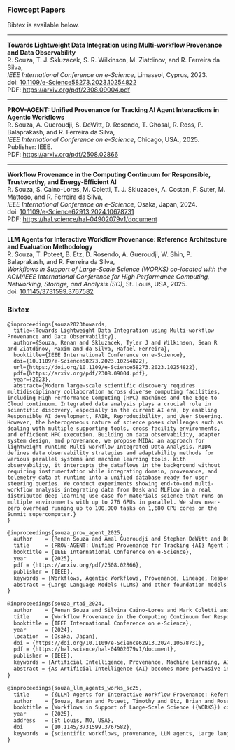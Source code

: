 
### Flowcept Papers

Bibtex is available below.

---

**Towards Lightweight Data Integration using Multi-workflow Provenance and Data Observability**  
R. Souza, T. J. Skluzacek, S. R. Wilkinson, M. Ziatdinov, and R. Ferreira da Silva,  
*IEEE International Conference on e-Science*, Limassol, Cyprus, 2023.  
doi: [10.1109/e-Science58273.2023.10254822](https://doi.org/10.1109/e-Science58273.2023.10254822)  
PDF: https://arxiv.org/pdf/2308.09004.pdf  

---

**PROV-AGENT: Unified Provenance for Tracking AI Agent Interactions in Agentic Workflows**  
R. Souza, A. Gueroudji, S. DeWitt, D. Rosendo, T. Ghosal, R. Ross, P. Balaprakash, and R. Ferreira da Silva,  
*IEEE International Conference on e-Science*, Chicago, USA., 2025.  
Publisher: IEEE.  
PDF: https://arxiv.org/pdf/2508.02866  

---

**Workflow Provenance in the Computing Continuum for Responsible, Trustworthy, and Energy-Efficient AI**  
R. Souza, S. Caino-Lores, M. Coletti, T. J. Skluzacek, A. Costan, F. Suter, M. Mattoso, and R. Ferreira da Silva,  
*IEEE International Conference on e-Science*, Osaka, Japan, 2024.  
doi: [10.1109/e-Science62913.2024.10678731](https://doi.org/10.1109/e-Science62913.2024.10678731)  
PDF: https://hal.science/hal-04902079v1/document  

---

**LLM Agents for Interactive Workflow Provenance: Reference Architecture and Evaluation Methodology**  
R. Souza, T. Poteet, B. Etz, D. Rosendo, A. Gueroudji, W. Shin, P. Balaprakash, and R. Ferreira da Silva,  
*Workflows in Support of Large-Scale Science (WORKS) co-located with the ACM/IEEE International Conference for High Performance Computing, Networking, Storage, and Analysis (SC)*, St. Louis, USA, 2025.  
doi: [10.1145/3731599.3767582](https://doi.org/10.1145/3731599.3767582)  

### Bixtex

```
@inproceedings{souza2023towards,
  title={Towards Lightweight Data Integration using Multi-workflow Provenance and Data Observability},
  author={Souza, Renan and Skluzacek, Tyler J and Wilkinson, Sean R and Ziatdinov, Maxim and da Silva, Rafael Ferreira},
  booktitle={IEEE International Conference on e-Science},
  doi={10.1109/e-Science58273.2023.10254822},
  url={https://doi.org/10.1109/e-Science58273.2023.10254822},
  pdf={https://arxiv.org/pdf/2308.09004.pdf},
  year={2023},
  abstract={Modern large-scale scientific discovery requires multidisciplinary collaboration across diverse computing facilities, including High Performance Computing (HPC) machines and the Edge-to-Cloud continuum. Integrated data analysis plays a crucial role in scientific discovery, especially in the current AI era, by enabling Responsible AI development, FAIR, Reproducibility, and User Steering. However, the heterogeneous nature of science poses challenges such as dealing with multiple supporting tools, cross-facility environments, and efficient HPC execution. Building on data observability, adapter system design, and provenance, we propose MIDA: an approach for lightweight runtime Multi-workflow Integrated Data Analysis. MIDA defines data observability strategies and adaptability methods for various parallel systems and machine learning tools. With observability, it intercepts the dataflows in the background without requiring instrumentation while integrating domain, provenance, and telemetry data at runtime into a unified database ready for user steering queries. We conduct experiments showing end-to-end multi-workflow analysis integrating data from Dask and MLFlow in a real distributed deep learning use case for materials science that runs on multiple environments with up to 276 GPUs in parallel. We show near-zero overhead running up to 100,000 tasks on 1,680 CPU cores on the Summit supercomputer.}
}

```

```latex
@inproceedings{souza_prov_agent_2025,
  author    = {Renan Souza and Amal Gueroudji and Stephen DeWitt and Daniel Rosendo and Tirthankar Ghosal and Robert Ross and Prasanna Balaprakash and Rafael Ferreira da Silva},
  title     = {PROV-AGENT: Unified Provenance for Tracking {AI} Agent Interactions in Agentic Workflows},
  booktitle = {IEEE International Conference on e-Science},
  year      = {2025},
  pdf = {https://arxiv.org/pdf/2508.02866},
  publisher = {IEEE},
  keywords = {Workflows, Agentic Workflows, Provenance, Lineage, Responsible AI, LLM, Agentic AI},
  abstract = {Large Language Models (LLMs) and other foundation models are increasingly used as the core of AI agents. In agentic workflows, these agents plan tasks, interact with humans and peers, and influence scientific outcomes across federated and heterogeneous environments. However, agents can hallucinate or reason incorrectly, propagating errors when one agent's output becomes another's input. Thus, assuring that agents' actions are transparent, traceable, reproducible, and reliable is critical to assess hallucination risks and mitigate their workflow impacts. While provenance techniques have long supported these principles, existing methods fail to capture and relate agent-centric metadata such as prompts, responses, and decisions with the broader workflow context and downstream outcomes. In this paper, we introduce PROV-AGENT, a provenance model that extends W3C PROV and leverages the Model Context Protocol (MCP) and data observability to integrate agent interactions into end-to-end workflow provenance. Our contributions include: (1) a provenance model tailored for agentic workflows, (2) a near real-time, open-source system for capturing agentic provenance, and (3) a cross-facility evaluation spanning edge, cloud, and HPC environments, demonstrating support for critical provenance queries and agent reliability analysis.}
}
```

```latex
@inproceedings{souza_rtai_2024,
  author    = {Renan Souza and Silvina Caino-Lores and Mark Coletti and Tyler J. Skluzacek and Alexandru Costan and Frederic Suter and Marta Mattoso and Rafael Ferreira da Silva},
  title     = {Workflow Provenance in the Computing Continuum for Responsible, Trustworthy, and Energy-Efficient {AI}},
  booktitle = {IEEE International Conference on e-Science},
  year      = {2024},
  location  = {Osaka, Japan},
  doi = {https://doi.org/10.1109/e-Science62913.2024.10678731},
  pdf = {https://hal.science/hal-04902079v1/document},
  publisher = {IEEE},
  keywords = {Artificial Intelligence, Provenance, Machine Learning, AI workflows, ML workflows, Responsible AI, Trustworthy AI, Reproducibility, AI Lifecycle, Energy-efficient AI},
  abstract = {As Artificial Intelligence (AI) becomes more pervasive in our society, it is crucial to develop, deploy, and assess Responsible and Trustworthy AI (RTAI) models, i.e., those that consider not only accuracy but also other aspects, such as explainability, fairness, and energy efficiency. Workflow provenance data have historically enabled critical capabilities towards RTAI. Provenance data derivation paths contribute to responsible workflows through transparency in tracking artifacts and resource consumption. Provenance data are well-known for their trustworthiness, helping explainability, reproducibility, and accountability. However, there are complex challenges to achieving RTAI, which are further complicated by the heterogeneous infrastructure in the computing continuum (Edge-Cloud-HPC) used to develop and deploy models. As a result, a significant research and development gap remains between workflow provenance data management and RTAI. In this paper, we present a vision of the pivotal role of workflow provenance in supporting RTAI and discuss related challenges. We present a schematic view of the relationship between RTAI and provenance, and highlight open research directions.}
}
```

```latex
@inproceedings{souza_llm_agents_works_sc25,
  title     = {{LLM} Agents for Interactive Workflow Provenance: Reference Architecture and Evaluation Methodology},
  author    = {Souza, Renan and Poteet, Timothy and Etz, Brian and Rosendo, Daniel and Gueroudji, Amal and others},
  booktitle = {Workflows in Support of Large-Scale Science ({WORKS}) co-located with the {ACM}/{IEEE} International Conference for High Performance Computing, Networking, Storage, and Analysis ({SC})},
  year      = {2025},
  address   = {St Louis, MO, USA},
  doi       = {10.1145/3731599.3767582},
  keywords  = {scientific workflows, provenance, LLM agents, Large language models, AI agents, agentic workflows, agentic provenance}
}
```
